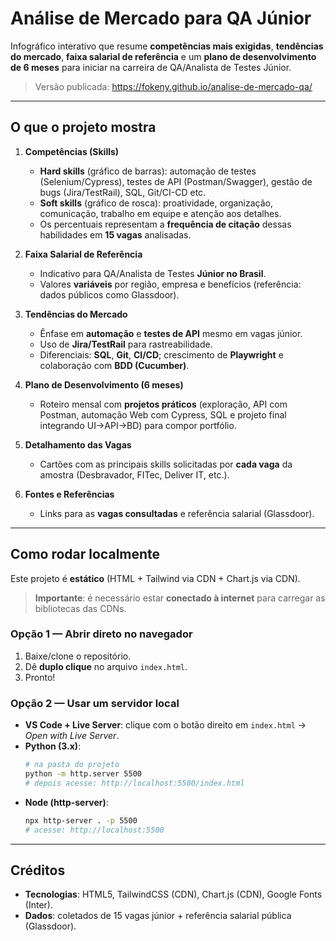 # Análise de Mercado para QA Júnior

Infográfico interativo que resume **competências mais exigidas**, **tendências do mercado**, **faixa salarial de referência** e um **plano de desenvolvimento de 6 meses** para iniciar na carreira de QA/Analista de Testes Júnior.

> Versão publicada: https://fokeny.github.io/analise-de-mercado-qa/

---

## O que o projeto mostra

1. **Competências (Skills)**
   - **Hard skills** (gráfico de barras): automação de testes (Selenium/Cypress), testes de API (Postman/Swagger), gestão de bugs (Jira/TestRail), SQL, Git/CI-CD etc.
   - **Soft skills** (gráfico de rosca): proatividade, organização, comunicação, trabalho em equipe e atenção aos detalhes.
   - Os percentuais representam a **frequência de citação** dessas habilidades em **15 vagas** analisadas.

2. **Faixa Salarial de Referência**
   - Indicativo para QA/Analista de Testes **Júnior no Brasil**.
   - Valores **variáveis** por região, empresa e benefícios (referência: dados públicos como Glassdoor).

3. **Tendências do Mercado**
   - Ênfase em **automação** e **testes de API** mesmo em vagas júnior.
   - Uso de **Jira/TestRail** para rastreabilidade.
   - Diferenciais: **SQL**, **Git**, **CI/CD**; crescimento de **Playwright** e colaboração com **BDD (Cucumber)**.

4. **Plano de Desenvolvimento (6 meses)**
   - Roteiro mensal com **projetos práticos** (exploração, API com Postman, automação Web com Cypress, SQL e projeto final integrando UI→API→BD) para compor portfólio.

5. **Detalhamento das Vagas**
   - Cartões com as principais skills solicitadas por **cada vaga** da amostra (Desbravador, FITec, Deliver IT, etc.).

6. **Fontes e Referências**
   - Links para as **vagas consultadas** e referência salarial (Glassdoor).

---

## Como rodar localmente

Este projeto é **estático** (HTML + Tailwind via CDN + Chart.js via CDN).

> **Importante**: é necessário estar **conectado à internet** para carregar as bibliotecas das CDNs.

### Opção 1 — Abrir direto no navegador
1. Baixe/clon​e o repositório.
2. Dê **duplo clique** no arquivo `index.html`.
3. Pronto!

### Opção 2 — Usar um servidor local
- **VS Code + Live Server**: clique com o botão direito em `index.html` → *Open with Live Server*.
- **Python (3.x)**:
  ```bash
  # na pasta do projeto
  python -m http.server 5500
  # depois acesse: http://localhost:5500/index.html
  ```
- **Node (http-server)**:
  ```bash
  npx http-server . -p 5500
  # acesse: http://localhost:5500
  ```
---

## Créditos
- **Tecnologias**: HTML5, TailwindCSS (CDN), Chart.js (CDN), Google Fonts (Inter).
- **Dados**: coletados de 15 vagas júnior + referência salarial pública (Glassdoor).
